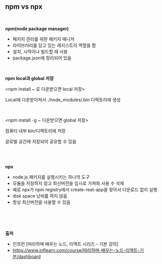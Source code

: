## npm vs npx

<br>

__npm(node package manager)__

* 패키지 관리를 위한 패키지 매니저
* 라이브러리를 담고 있는 레지스트리 역할을 함
* 설치, 시작이나 빌드할 때 사용
* package.json에 정리되어 있음

<br>

__npm local과 global 저장__

<npm install ~ 로 다운받으면 local 저장> 

Local에 다운받아져서  ./node_modules/.bin 디렉토리에 생성

<br>

<npm install -g ~ 다운받으면 global 저장>

컴퓨터 내부 bin/디렉토리에 저장 

글로벌 공간에 저장되어 공유할 수 있음


<br>
<br>

__npx__

*  node.js 패키지를 실행시키는 하나의 도구
* 모듈을 저장하지 않고 최신버전을 임시로 가져와 사용 수 삭제
* 예로 npx가 npm registry에서 create-reat-app을 찾아서 다운로드 없이 실행
* disk space 낭비를 하지 않음
* 항상 최신버전을 사용할 수 있음

<br>
<br>
<br>

__출처__

* 인프런 [따라하며 배우는 노드, 리액트 시리즈 - 기본 강의]
* https://www.inflearn.com/course/따라하며-배우는-노드-리액트-기본/dashboard
